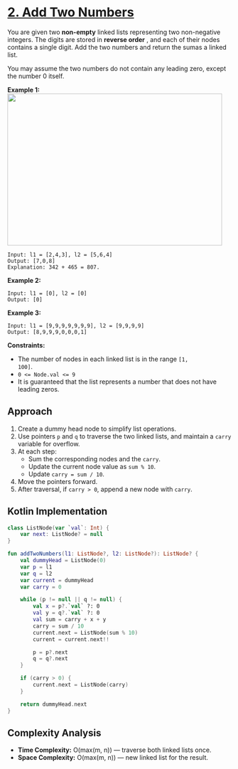 # [2. Add Two Numbers](https://leetcode.com/problems/add-two-numbers/description/?envType=study-plan-v2&envId=top-interview-150)

You are given two **non-empty**  linked lists representing two non-negative integers. The digits are stored in **reverse order** , and each of their nodes contains a single digit. Add the two numbers and return the sumas a linked list.

You may assume the two numbers do not contain any leading zero, except the number 0 itself.

**Example 1:** 
<img alt="" src="https://assets.leetcode.com/uploads/2020/10/02/addtwonumber1.jpg" style="width: 483px; height: 342px;">

```
Input: l1 = [2,4,3], l2 = [5,6,4]
Output: [7,0,8]
Explanation: 342 + 465 = 807.
```

**Example 2:** 

```
Input: l1 = [0], l2 = [0]
Output: [0]
```

**Example 3:** 

```
Input: l1 = [9,9,9,9,9,9,9], l2 = [9,9,9,9]
Output: [8,9,9,9,0,0,0,1]
```

**Constraints:** 

- The number of nodes in each linked list is in the range <code>[1, 100]</code>.
- <code>0 <= Node.val <= 9</code>
- It is guaranteed that the list represents a number that does not have leading zeros.

## Approach

1. Create a dummy head node to simplify list operations.  
2. Use pointers `p` and `q` to traverse the two linked lists, and maintain a `carry` variable for overflow.  
3. At each step:
   - Sum the corresponding nodes and the `carry`.
   - Update the current node value as `sum % 10`.
   - Update `carry = sum / 10`.
4. Move the pointers forward.  
5. After traversal, if `carry > 0`, append a new node with `carry`.  

## Kotlin Implementation

```kotlin
class ListNode(var `val`: Int) {
    var next: ListNode? = null
}

fun addTwoNumbers(l1: ListNode?, l2: ListNode?): ListNode? {
    val dummyHead = ListNode(0)
    var p = l1
    var q = l2
    var current = dummyHead
    var carry = 0

    while (p != null || q != null) {
        val x = p?.`val` ?: 0
        val y = q?.`val` ?: 0
        val sum = carry + x + y
        carry = sum / 10
        current.next = ListNode(sum % 10)
        current = current.next!!

        p = p?.next
        q = q?.next
    }

    if (carry > 0) {
        current.next = ListNode(carry)
    }

    return dummyHead.next
}
```


## Complexity Analysis

- **Time Complexity:** O(max(m, n)) — traverse both linked lists once.
- **Space Complexity:** O(max(m, n)) — new linked list for the result.
